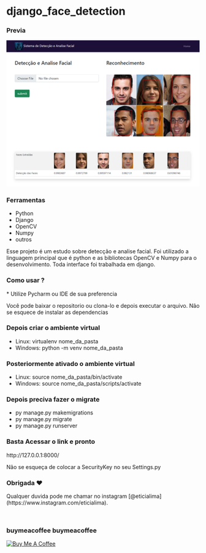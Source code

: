 # django_face_detection
 
### Previa
 
<img src="git/demo.png?raw=true"/>

### Ferramentas
* Python
* Django
* OpenCV
* Numpy 
* outros 

<p>Esse projeto é um estudo sobre detecção e analise facial. Foi utilizado a linguagem principal que é python e as bibliotecas OpenCV e Numpy para o desenvolvimento. Toda interface foi trabalhada em django. </p>
 
### Como usar ? 
<p>* Utilize Pycharm ou IDE de sua preferencia</P><p> Você pode baixar o repositorio ou clona-lo e depois executar o arquivo. Não se esquece de instalar as dependencias</P> 

###  Depois criar o ambiente virtual 
* Linux: virtualenv nome_da_pasta
* Windows: python -m venv nome_da_pasta

### Posteriormente ativado o ambiente virtual 
* Linux: source nome_da_pasta/bin/activate
* Windows: source nome_da_pasta/scripts/activate 

### Depois preciva fazer o migrate 
* py manage.py makemigrations
* py manage.py migrate
* py manage.py runserver
 
### Basta Acessar o link e pronto 
<p>http://127.0.0.1:8000/</p> 
 
<p>Não se esqueça de colocar a SecurityKey no seu Settings.py</p>  
 
### Obrigada ❤️
<p>Qualquer duvida pode me chamar no instagram [@eticialima](https://www.instagram.com/eticialima).</p> 
<br> 

###  buymeacoffee buymeacoffee
 
<a  href="https://www.buymeacoffee.com/leticialima" target="_blank"><img  src="https://cdn.buymeacoffee.com/buttons/default-red.png" alt="Buy Me A Coffee" height="40" width="170" ></a>
</p><br> 
